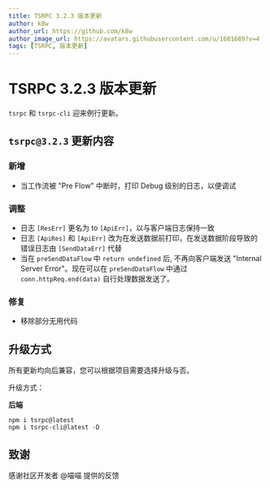 ```yaml
---
title: TSRPC 3.2.3 版本更新
author: k8w
author_url: https://github.com/k8w
author_image_url: https://avatars.githubusercontent.com/u/1681689?v=4
tags: [TSRPC, 版本更新]
---
```


# TSRPC 3.2.3 版本更新

`tsrpc` 和 `tsrpc-cli` 迎来例行更新。

## `tsrpc@3.2.3` 更新内容
### 新增
- 当工作流被 "Pre Flow" 中断时，打印 Debug 级别的日志，以便调试
### 调整
- 日志 `[ResErr]` 更名为 to `[ApiErr]`，以与客户端日志保持一致
- 日志 `[ApiRes]` 和 `[ApiErr]` 改为在发送数据前打印，在发送数据阶段导致的错误日志由 `[SendDataErr]` 代替
- 当在 `preSendDataFlow` 中 `return undefined` 后, 不再向客户端发送 "Internal Server Error"。现在可以在 `preSendDataFlow` 中通过 `conn.httpReq.end(data)` 自行处理数据发送了。
### 修复
- 移除部分无用代码

## 升级方式

所有更新均向后兼容，您可以根据项目需要选择升级与否。

升级方式：

**后端**
```
npm i tsrpc@latest
npm i tsrpc-cli@latest -D
```

## 致谢

感谢社区开发者 @喵喵 提供的反馈